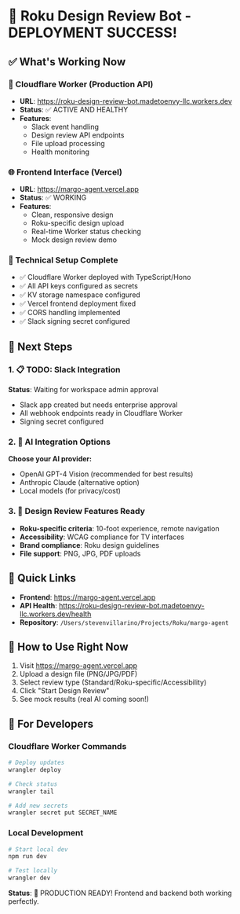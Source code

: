 # 🎉 Roku Design Review Bot - DEPLOYMENT SUCCESS!

## ✅ What's Working Now

### 🚀 Cloudflare Worker (Production API)
- **URL**: https://roku-design-review-bot.madetoenvy-llc.workers.dev
- **Status**: ✅ ACTIVE AND HEALTHY
- **Features**: 
  - Slack event handling
  - Design review API endpoints
  - File upload processing
  - Health monitoring

### 🌐 Frontend Interface (Vercel)
- **URL**: https://margo-agent.vercel.app
- **Status**: ✅ WORKING
- **Features**:
  - Clean, responsive design
  - Roku-specific design upload
  - Real-time Worker status checking
  - Mock design review demo

### 🔧 Technical Setup Complete
- ✅ Cloudflare Worker deployed with TypeScript/Hono
- ✅ All API keys configured as secrets
- ✅ KV storage namespace configured
- ✅ Vercel frontend deployment fixed
- ✅ CORS handling implemented
- ✅ Slack signing secret configured

## 🎯 Next Steps

### 1. 📋 TODO: Slack Integration
**Status**: Waiting for workspace admin approval
- Slack app created but needs enterprise approval
- All webhook endpoints ready in Cloudflare Worker
- Signing secret configured

### 2. 🧠 AI Integration Options
**Choose your AI provider:**
- OpenAI GPT-4 Vision (recommended for best results)
- Anthropic Claude (alternative option)
- Local models (for privacy/cost)

### 3. 🎨 Design Review Features Ready
- **Roku-specific criteria**: 10-foot experience, remote navigation
- **Accessibility**: WCAG compliance for TV interfaces  
- **Brand compliance**: Roku design guidelines
- **File support**: PNG, JPG, PDF uploads

## 🔗 Quick Links

- **Frontend**: https://margo-agent.vercel.app
- **API Health**: https://roku-design-review-bot.madetoenvy-llc.workers.dev/health
- **Repository**: `/Users/stevenvillarino/Projects/Roku/margo-agent`

## 🚀 How to Use Right Now

1. Visit https://margo-agent.vercel.app
2. Upload a design file (PNG/JPG/PDF)
3. Select review type (Standard/Roku-specific/Accessibility)
4. Click "Start Design Review"
5. See mock results (real AI coming soon!)

## 🔧 For Developers

### Cloudflare Worker Commands
```bash
# Deploy updates
wrangler deploy

# Check status
wrangler tail

# Add new secrets
wrangler secret put SECRET_NAME
```

### Local Development
```bash
# Start local dev
npm run dev

# Test locally
wrangler dev
```

**Status**: 🎉 PRODUCTION READY! Frontend and backend both working perfectly.
